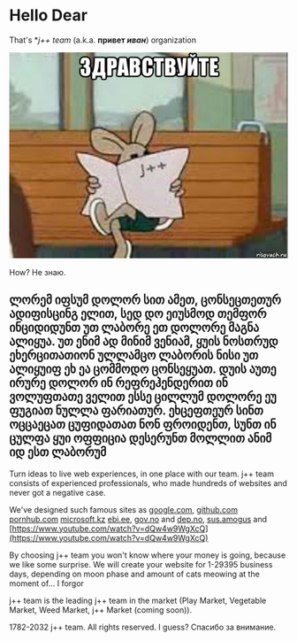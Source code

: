 # Hello Dear

That's ***j++* team* (a.k.a. **привет *иван***) organization

![Cool meme here](https://raw.githubusercontent.com/jppteam/.github/lord/img/hello.jpg "Привет")

How? Не знаю.

## ლორემ იფსუმ დოლორ სით ამეთ, ცონსეცთეთურ ადიფისცინგ ელით, სედ დო ეიუსმოდ თემფორ ინციდიდუნთ უთ ლაბორე ეთ დოლორე მაგნა ალიყუა. უთ ენიმ ად მინიმ ვენიამ, ყუის ნოსთრუდ ეხერცითათიონ ულლამცო ლაბორის ნისი უთ ალიყუიფ ეხ ეა ცომმოდო ცონსეყუათ. დუის აუთე ირურე დოლორ ინ რეფრეჰენდერით ინ ვოლუფთათე ველით ესსე ცილლუმ დოლორე ეუ ფუგიათ ნულლა ფარიათურ. ეხცეფთეურ სინთ ოცცაეცათ ცუფიდათათ ნონ ფროიდენთ, სუნთ ინ ცულფა ყუი ოფფიცია დესერუნთ მოლლით ანიმ იდ ესთ ლაბორუმ

Turn ideas to live web experiences, in one place with our team. j++ team consists of experienced professionals, who made hundreds of websites and never got a negative case.

We've designed such famous sites as [google.com](https://www.youtube.com/watch?v=dQw4w9WgXcQ), [github.com](https://www.youtube.com/watch?v=dQw4w9WgXcQ) [pornhub.com](https://www.youtube.com/watch?v=dQw4w9WgXcQ) [microsoft.kz](https://www.youtube.com/watch?v=dQw4w9WgXcQ) [ebi.ee](https://www.youtube.com/watch?v=dQw4w9WgXcQ), [gov.no](https://www.youtube.com/watch?v=dQw4w9WgXcQ) and [dep.no](https://www.youtube.com/watch?v=dQw4w9WgXcQ), [sus.amogus](https://www.youtube.com/watch?v=dQw4w9WgXcQ) and [https://www.youtube.com/watch?v=dQw4w9WgXcQ](https://www.youtube.com/watch?v=dQw4w9WgXcQ)

By choosing j++ team you won't know where your money is going, because we like some surprise. We will create your website for 1-29395 business days, depending on moon phase and amount of cats meowing at the moment of... I forgor

j++ team is the leading j++ team in the market (Play Market, Vegetable Market, Weed Market, j++ Market (coming soon)).

1782-2032 j++ team. All rights reserved. I guess? Спасибо за внимание.